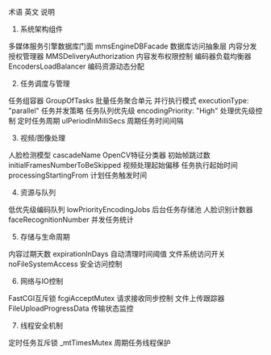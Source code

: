 术语	                       英文	                              说明

1. 系统架构组件

       
多媒体服务引擎数据库门面	  mmsEngineDBFacade	                 数据库访问抽象层
内容分发授权管理器         	 MMSDeliveryAuthorization	         内容发布权限控制
编码器负载均衡器	         EncodersLoadBalancer	             编码资源动态分配


2. 任务调度与管理

      
任务组容器                    GroupOfTasks	                   批量任务聚合单元
并行执行模式	              executionType: "parallel"	       任务并发策略
任务队列优先级	              encodingPriority: "High"	       处理优先级控制
定时任务周期	              ulPeriodInMilliSecs	           周期任务时间间隔


3. 视频/图像处理

    
人脸检测模型	             cascadeName	                     OpenCV特征分类器
初始帧跳过数	             initialFramesNumberToBeSkipped	     视频处理起始偏移
任务执行起始时间	         processingStartingFrom	             计划任务触发时间


4. 资源与队列

     
低优先级编码队列         	lowPriorityEncodingJobs	              后台任务存储池
人脸识别计数器          	faceRecognitionNumber	              并发任务统计


5. 存储与生命周期

     
内容过期天数	             expirationInDays	                 自动清理时间阈值
文件系统访问开关	         noFileSystemAccess	                 安全访问控制


6. 网络与IO控制

  
FastCGI互斥锁	             fcgiAcceptMutex	                请求接收同步控制
文件上传跟踪器	             FileUploadProgressData	             传输状态监控


7. 线程安全机制


定时任务互斥锁	              _mtTimesMutex	                    周期任务线程保护



<!--by 罗娜-->
